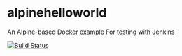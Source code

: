 # alpinehelloworld
An Alpine-based Docker example
For testing with Jenkins

[![Build Status](http://54.90.53.94:8080/buildStatus/icon?job=deploy-helloworld)](http://54.90.53.94:8080/job/deploy-helloworld/)
